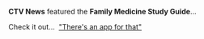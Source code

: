 

**CTV News** featured the **Family Medicine Study Guide**...

Check it out... &nbsp;["There's an app for that"](http://london.ctvnews.ca/video?clipId=1049281)